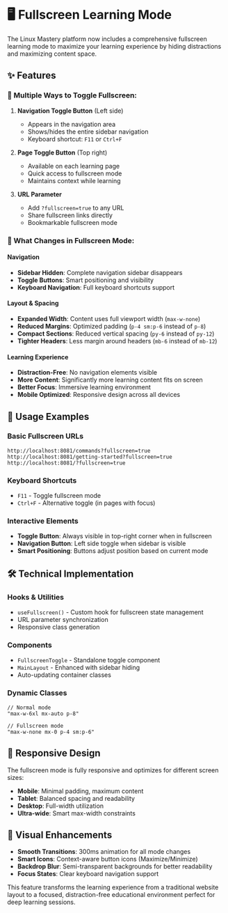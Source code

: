 # 🖥️ Fullscreen Learning Mode

The Linux Mastery platform now includes a comprehensive fullscreen learning mode to maximize your learning experience by hiding distractions and maximizing content space.

## ✨ Features

### 🔧 Multiple Ways to Toggle Fullscreen:

1. **Navigation Toggle Button** (Left side)
   - Appears in the navigation area
   - Shows/hides the entire sidebar navigation
   - Keyboard shortcut: `F11` or `Ctrl+F`

2. **Page Toggle Button** (Top right)
   - Available on each learning page
   - Quick access to fullscreen mode
   - Maintains context while learning

3. **URL Parameter**
   - Add `?fullscreen=true` to any URL
   - Share fullscreen links directly
   - Bookmarkable fullscreen mode

### 🎯 What Changes in Fullscreen Mode:

#### Navigation
- **Sidebar Hidden**: Complete navigation sidebar disappears
- **Toggle Buttons**: Smart positioning and visibility
- **Keyboard Navigation**: Full keyboard shortcuts support

#### Layout & Spacing
- **Expanded Width**: Content uses full viewport width (`max-w-none`)
- **Reduced Margins**: Optimized padding (`p-4 sm:p-6` instead of `p-8`)
- **Compact Sections**: Reduced vertical spacing (`py-6` instead of `py-12`)
- **Tighter Headers**: Less margin around headers (`mb-6` instead of `mb-12`)

#### Learning Experience
- **Distraction-Free**: No navigation elements visible
- **More Content**: Significantly more learning content fits on screen
- **Better Focus**: Immersive learning environment
- **Mobile Optimized**: Responsive design across all devices

## 🚀 Usage Examples

### Basic Fullscreen URLs
```
http://localhost:8081/commands?fullscreen=true
http://localhost:8081/getting-started?fullscreen=true
http://localhost:8081/?fullscreen=true
```

### Keyboard Shortcuts
- `F11` - Toggle fullscreen mode
- `Ctrl+F` - Alternative toggle (in pages with focus)

### Interactive Elements
- **Toggle Button**: Always visible in top-right corner when in fullscreen
- **Navigation Button**: Left side toggle when sidebar is visible
- **Smart Positioning**: Buttons adjust position based on current mode

## 🛠️ Technical Implementation

### Hooks & Utilities
- `useFullscreen()` - Custom hook for fullscreen state management
- URL parameter synchronization
- Responsive class generation

### Components
- `FullscreenToggle` - Standalone toggle component
- `MainLayout` - Enhanced with sidebar hiding
- Auto-updating container classes

### Dynamic Classes
```tsx
// Normal mode
"max-w-6xl mx-auto p-8"

// Fullscreen mode  
"max-w-none mx-0 p-4 sm:p-6"
```

## 📱 Responsive Design

The fullscreen mode is fully responsive and optimizes for different screen sizes:

- **Mobile**: Minimal padding, maximum content
- **Tablet**: Balanced spacing and readability
- **Desktop**: Full-width utilization
- **Ultra-wide**: Smart max-width constraints

## 🎨 Visual Enhancements

- **Smooth Transitions**: 300ms animation for all mode changes
- **Smart Icons**: Context-aware button icons (Maximize/Minimize)
- **Backdrop Blur**: Semi-transparent backgrounds for better readability
- **Focus States**: Clear keyboard navigation support

This feature transforms the learning experience from a traditional website layout to a focused, distraction-free educational environment perfect for deep learning sessions.
